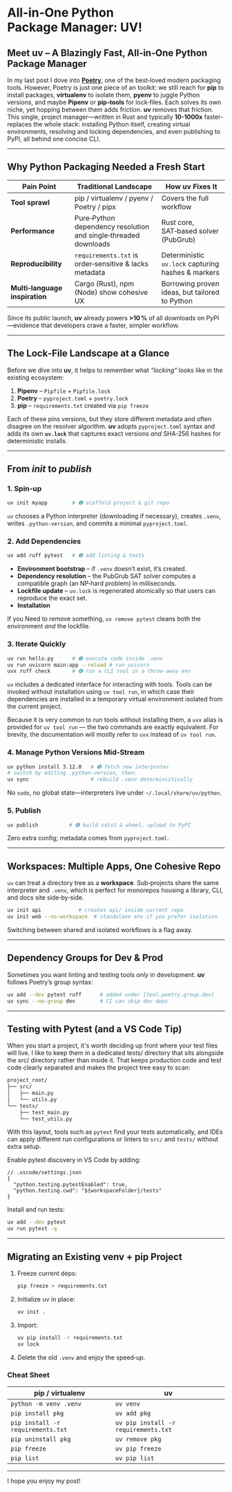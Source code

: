 # All‑in‑One Python Package Manager: UV!


## Meet **uv** – A Blazingly Fast, All‑in‑One Python Package Manager

In my last post I dove into **[Poetry](https://han8931.github.io/20240707_poetry/)**, one of the best‑loved modern packaging tools. However, Poetry is just one piece of an toolkit: we still reach for **pip** to install packages, **virtualenv** to isolate them, **pyenv** to juggle Python versions, and maybe **Pipenv** or **pip‑tools** for lock‑files. Each solves its own niche, yet hopping between them adds friction. **uv** removes that friction. This single, project manager—written in Rust and typically **10-1000x** faster-replaces the whole stack: installing Python itself, creating virtual environments, resolving and locking dependencies, and even publishing to PyPI, all behind one concise CLI.

---

## Why Python Packaging Needed a Fresh Start

| Pain Point | Traditional Landscape | How **uv** Fixes It |
|------------|----------------------|---------------------|
| **Tool sprawl** | pip / virtualenv / pyenv / Poetry / pipx | Covers the full workflow |
| **Performance** | Pure‑Python dependency resolution and single‑threaded downloads | Rust core, SAT‑based solver (PubGrub) |
| **Reproducibility** | `requirements.txt` is order‑sensitive & lacks metadata | Deterministic `uv.lock` capturing hashes & markers |
| **Multi‑language inspiration** | Cargo (Rust), npm (Node) show cohesive UX | Borrowing proven ideas, but tailored to Python |

Since its public launch, **uv** already powers **>10 %** of all downloads on PyPI—evidence that developers crave a faster, simpler workflow.

---

## The Lock‑File Landscape at a Glance

Before we dive into **uv**, it helps to remember what _"locking"_ looks like in the existing ecosystem:

1. **Pipenv** – `Pipfile` + `Pipfile.lock`
2. **Poetry** – `pyproject.toml` + `poetry.lock`
3. **pip** – `requirements.txt` created via `pip freeze`

Each of these pins versions, but they store different metadata and often disagree on the resolver algorithm.  **uv** adopts `pyproject.toml` syntax and adds its own **`uv.lock`** that captures exact versions _and_ SHA‑256 hashes for deterministic installs.

---

## From _init_ to _publish_

### 1. Spin‑up

```bash
uv init myapp        # ➊ scaffold project & git repo
```
`uv` chooses a Python interpreter (downloading if necessary), creates `.venv`, writes `.python-version`, and commits a minimal `pyproject.toml`.  

### 2. Add Dependencies

```bash
uv add ruff pytest   # ➋ add linting & tests
```
* **Environment bootstrap** – if `.venv` doesn’t exist, it’s created.
* **Dependency resolution** – the PubGrub SAT solver computes a compatible graph (an NP‑hard problem) in milliseconds.
* **Lockfile update** – `uv.lock` is regenerated atomically so that users can reproduce the exact set.
* **Installation** 

If you Need to remove something,  `uv remove pytest` cleans both the environment _and_ the lockfile.

### 3. Iterate Quickly

```bash
uv run hello.py      # ➌ execute code inside .venv
uv run uvicorn main:app --reload # run uvicorn
uvx ruff check       # ➍ run a CLI tool in a throw‑away env
```

`uv` includes a dedicated interface for interacting with tools. Tools can be invoked without installation using `uv tool run`, in which case their dependencies are installed in a temporary virtual environment isolated from the current project.

Because it is very common to run tools without installing them, a `uvx` alias is provided for `uv tool run` — the two commands are exactly equivalent. For brevity, the documentation will mostly refer to `uvx` instead of `uv tool run`.

### 4. Manage Python Versions Mid‑Stream

```bash
uv python install 3.12.0   # ➎ fetch new interpreter
# switch by editing .python-version, then:
uv sync                    # rebuild .venv deterministically
```
No `sudo`, no global state—interpreters live under `~/.local/share/uv/python`.

### 5. Publish

```bash
uv publish          # ➏ build sdist & wheel, upload to PyPI
```
Zero extra config; metadata comes from `pyproject.toml`.

---

## Workspaces: Multiple Apps, One Cohesive Repo

`uv` can treat a directory tree as a **workspace**.  Sub‑projects share the same interpreter and `.venv`, which is perfect for monorepos housing a library, CLI, and docs site side‑by‑side.

```bash
uv init api            # creates api/ inside current repo
uv init web --no-workspace  # standalone env if you prefer isolation
```
Switching between shared and isolated workflows is a flag away.

---

## Dependency Groups for Dev & Prod

Sometimes you want linting and testing tools _only_ in development.  **uv** follows Poetry’s group syntax:

```bash
uv add --dev pytest ruff      # added under [tool.poetry.group.dev]
uv sync --no-group dev        # CI can skip dev deps
```

---

## Testing with Pytest (and a VS Code Tip)

When you start a project, it's worth deciding up front where your test files will live. I like to keep them in a dedicated tests/ directory that sits alongside the src/ directory rather than inside it. That keeps production code and test code clearly separated and makes the project tree easy to scan:
```sh
project_root/
├── src/
│   ├── main.py
│   └── utils.py
└── tests/
    ├── test_main.py
    └── test_utils.py
```
With this layout, tools such as `pytest` find your tests automatically, and IDEs can apply different run configurations or linters to `src/` and `tests/` without extra setup.

Enable pytest discovery in VS Code by adding:
```jsonc
// .vscode/settings.json
{
  "python.testing.pytestEnabled": true,
  "python.testing.cwd": "${workspaceFolder}/tests"
}
```
Install and run tests:
```bash
uv add --dev pytest
uv run pytest -q
```

---

## Migrating an Existing venv + pip Project

1. Freeze current deps:
   ```bash
   pip freeze > requirements.txt
   ```
2. Initialize uv in place:
   ```bash
   uv init .
   ```
3. Import:
   ```bash
   uv pip install -r requirements.txt
   uv lock
   ```
4. Delete the old `.venv` and enjoy the speed‑up.

### Cheat Sheet

| pip / virtualenv | **uv** |
|------------------|--------|
| `python -m venv .venv` | `uv venv` |
| `pip install pkg` | `uv add pkg` |
| `pip install -r requirements.txt` | `uv pip install -r requirements.txt` |
| `pip uninstall pkg` | `uv remove pkg` |
| `pip freeze` | `uv pip freeze` |
| `pip list` | `uv pip list` |

---

I hope you enjoy my post!

